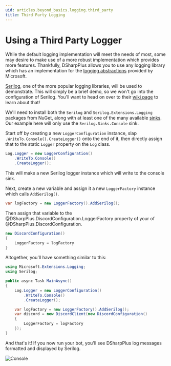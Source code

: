 ```yaml
---
uid: articles.beyond_basics.logging.third_party
title: Third Party Logging
---
```


# Using a Third Party Logger
While the default logging implementation will meet the needs of most, some may desire to make use of a more robust
implementation which provides more features. Thankfully, DSharpPlus allows you to use any logging library which has an
implementation for the [logging abstractions][0] provided by Microsoft.

[Serilog][1], one of the more popular logging libraries, will be used to demonstrate. This will simply be a brief demo,
so we won't go into the configuration of Serilog. You'll want to head on over to their [wiki page][2] to learn about
that!

We'll need to install both the `Serilog` and `Serilog.Extensions.Logging` packages from NuGet, along with at least one
of the many available [sinks][3]. Our example here will only use the `Serilog.Sinks.Console` sink.

Start off by creating a new `LoggerConfiguration` instance, slap `.WriteTo.Console().CreateLogger()` onto the end of it,
then directly assign that to the static `Logger` property on the `Log` class.
```cs
Log.Logger = new LoggerConfiguration()
    .WriteTo.Console()
    .CreateLogger();	
```

This will make a new Serilog logger instance which will write to the console sink.

Next, create a new variable and assign it a new `LoggerFactory` instance which calls `AddSerilog()`.
```cs
var logFactory = new LoggerFactory().AddSerilog();
```

Then assign that variable to the @DSharpPlus.DiscordConfiguration.LoggerFactory property of your of
@DSharpPlus.DiscordConfiguration.
```cs
new DiscordConfiguration()
{
    LoggerFactory = logFactory
}
```

Altogether, you'll have something similar to this:
```cs
using Microsoft.Extensions.Logging;
using Serilog;

public async Task MainAsync()
{
    Log.Logger = new LoggerConfiguration()
        .WriteTo.Console()
        .CreateLogger();

    var logFactory = new LoggerFactory().AddSerilog();
    var discord = new DiscordClient(new DiscordConfiguration()
    {
        LoggerFactory = logFactory
    });
}
```

And that's it! If you now run your bot, you'll see DSharpPlus log messages formatted and displayed by Serilog.

![Console][4]

<!-- LINKS -->
[0]:  https://docs.microsoft.com/en-us/dotnet/api/microsoft.extensions.logging
[1]:  https://serilog.net/
[2]:  https://github.com/serilog/serilog/wiki/Configuration-Basics
[3]:  https://github.com/serilog/serilog/wiki/Provided-Sinks
[4]:  ../../images/beyond_basics_logging_third_party_01.png
